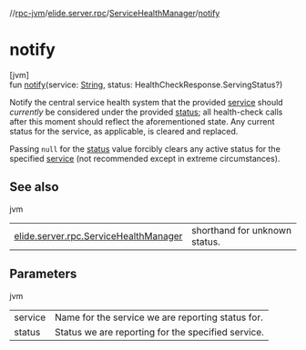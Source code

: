 //[rpc-jvm](../../../index.md)/[elide.server.rpc](../index.md)/[ServiceHealthManager](index.md)/[notify](notify.md)

# notify

[jvm]\
fun [notify](notify.md)(service: [String](https://kotlinlang.org/api/latest/jvm/stdlib/kotlin/-string/index.html), status: HealthCheckResponse.ServingStatus?)

Notify the central service health system that the provided [service](notify.md) should *currently* be considered under the provided [status](notify.md); all health-check calls after this moment should reflect the aforementioned state. Any current status for the service, as applicable, is cleared and replaced.

Passing `null` for the [status](notify.md) value forcibly clears any active status for the specified [service](notify.md) (not recommended except in extreme circumstances).

## See also

jvm

| | |
|---|---|
| [elide.server.rpc.ServiceHealthManager](notify-unknown.md) | shorthand for unknown status. |

## Parameters

jvm

| | |
|---|---|
| service | Name for the service we are reporting status for. |
| status | Status we are reporting for the specified service. |
